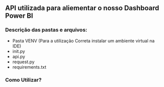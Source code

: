 ## API utilizada para aliementar o nosso Dashboard Power BI

### Descrição das pastas e arquivos:
- Pasta VENV (Para a utilização Correta instalar um ambiente virtual na IDE)
- init.py
- api.py
- request.py
- requirements.txt

### Como Utilizar?



